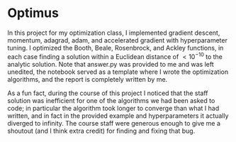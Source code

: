 # Optimus

In this project for my optimization class, I implemented gradient descent, momentum, adagrad, adam, and accelerated gradient with hyperparameter tuning. I optimized the Booth, Beale, Rosenbrock, and Ackley functions, in each case finding a solution within a Euclidean distance of $< 10^{-10}$ to the analytic solution. Note that answer.py was provided to me and was left unedited, the notebook served as a template where I wrote the optimization algorithms, and the report is completely written by me.

As a fun fact, during the course of this project I noticed that the staff solution was inefficient for one of the algorithms we had been asked to code; in particular the algorithm took longer to converge than what I had written, and in fact in the provided example and hyperparameters it actually diverged to infinity. The course staff were generous enough to give me a shoutout (and I think extra credit) for finding and fixing that bug.
